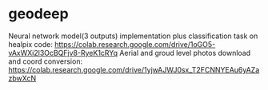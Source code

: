# geodeep

Neural network model(3 outputs) implementation plus classification task on healpix code: https://colab.research.google.com/drive/1oGO5-vAxWXi2l3OcBQFjv8-RyeK1cRYq
Aerial and groud level photos download and coord conversion: https://colab.research.google.com/drive/1yjwAJWJ0sx_T2FCNNYEAu6yAZazbwXcN
